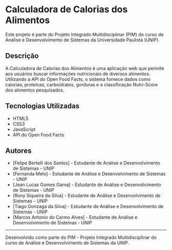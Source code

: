 # Calculadora de Calorias dos Alimentos

Este projeto é parte do Projeto Integrado Multidisciplinar (PIM) do curso de Análise e Desenvolvimento de Sistemas da Universidade Paulista (UNIP).

## Descrição

A Calculadora de Calorias dos Alimentos é uma aplicação web que permite aos usuários buscar informações nutricionais de diversos alimentos. Utilizando a API do Open Food Facts, o sistema fornece dados como calorias, proteínas, carboidratos, gorduras e a classificação Nutri-Score dos alimentos pesquisados.

## Tecnologias Utilizadas

- HTML5
- CSS3
- JavaScript
- API do Open Food Facts

## Autores
- [Felipe Bertelli dos Santos] - Estudante de Análise e Desenvolvimento de Sistemas - UNIP
- [Fernanda Melo] - Estudante de Análise e Desenvolvimento de Sistemas - UNIP
- [Jean Lucas Gomes Gama] - Estudante de Análise e Desenvolvimento de Sistemas - UNIP
- [Rony Siqueira da Silva] - Estudante de Análise e Desenvolvimento de Sistemas - UNIP
- [Tiago Gonzaga da Silva] - Estudante de Análise e Desenvolvimento de Sistemas - UNIP
- [Marcos Antonio do Carmo Alves] - Estudante de Análise e Desenvolvimento de Sistemas - UNIP

---

Desenvolvido como parte do PIM - Projeto Integrado Multidisciplinar do curso de Análise e Desenvolvimento de Sistemas da UNIP.
